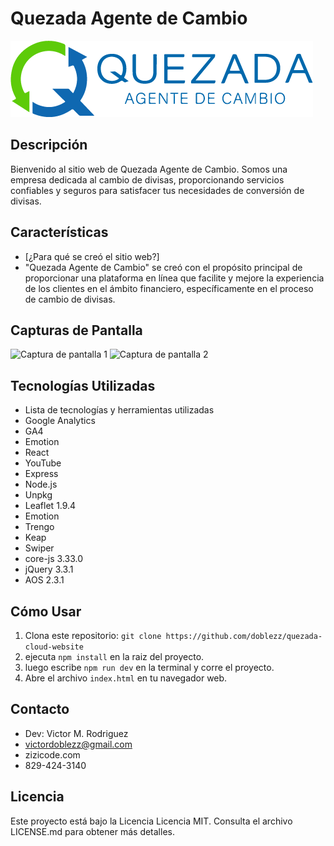 # Quezada Agente de Cambio

![Logo de Quezada Agente de Cambio](./src/assets/logo_horizontal.png)

## Descripción
Bienvenido al sitio web de Quezada Agente de Cambio. Somos una empresa dedicada al cambio de divisas, proporcionando servicios confiables y seguros para satisfacer tus necesidades de conversión de divisas.

## Características
- [¿Para qué se creó el sitio web?]
- "Quezada Agente de Cambio" se creó con el propósito principal de proporcionar una plataforma en línea que facilite y mejore la experiencia de los clientes en el ámbito financiero, específicamente en el proceso de cambio de divisas. 


## Capturas de Pantalla
![Captura de pantalla 1](screenshot1.png)
![Captura de pantalla 2](screenshot2.png)

## Tecnologías Utilizadas
- Lista de tecnologías y herramientas utilizadas
- Google Analytics
- GA4
- Emotion
- React
- YouTube
- Express
- Node.js
- Unpkg
- Leaflet 1.9.4
- Emotion
- Trengo
- Keap
- Swiper
- core-js 3.33.0
- jQuery 3.3.1
- AOS 2.3.1

## Cómo Usar
1. Clona este repositorio: `git clone https://github.com/doblezz/quezada-cloud-website`
2. ejecuta `npm install` en la raiz del proyecto.
3. luego escribe `npm run dev` en la terminal y corre el proyecto.
4. Abre el archivo `index.html` en tu navegador web.

## Contacto
- Dev: Victor M. Rodriguez
- victordoblezz@gmail.com
- zizicode.com
- 829-424-3140

## Licencia
Este proyecto está bajo la Licencia Licencia MIT. Consulta el archivo LICENSE.md para obtener más detalles.